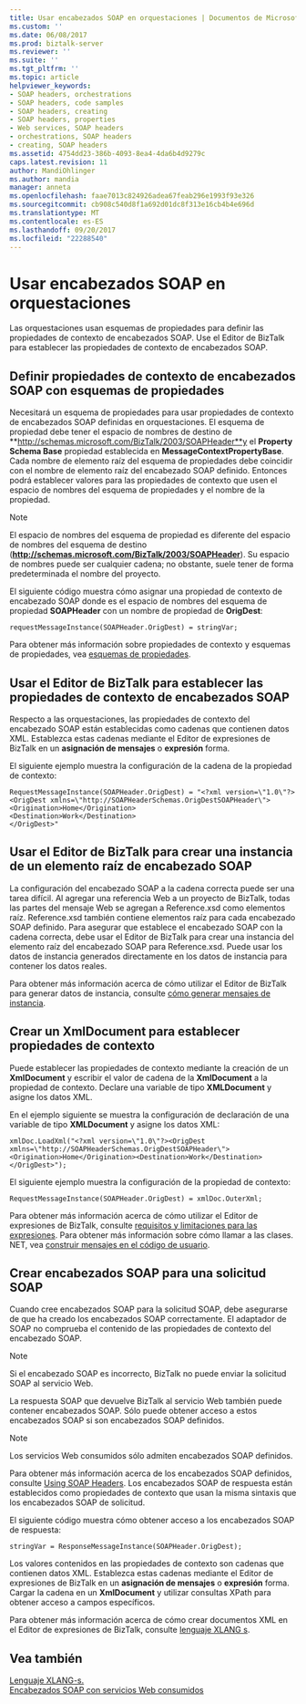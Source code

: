 ```yaml
---
title: Usar encabezados SOAP en orquestaciones | Documentos de Microsoft
ms.custom: ''
ms.date: 06/08/2017
ms.prod: biztalk-server
ms.reviewer: ''
ms.suite: ''
ms.tgt_pltfrm: ''
ms.topic: article
helpviewer_keywords:
- SOAP headers, orchestrations
- SOAP headers, code samples
- SOAP headers, creating
- SOAP headers, properties
- Web services, SOAP headers
- orchestrations, SOAP headers
- creating, SOAP headers
ms.assetid: 4754dd23-386b-4093-8ea4-4da6b4d9279c
caps.latest.revision: 11
author: MandiOhlinger
ms.author: mandia
manager: anneta
ms.openlocfilehash: faae7013c824926adea67feab296e1993f93e326
ms.sourcegitcommit: cb908c540d8f1a692d01dc8f313e16cb4b4e696d
ms.translationtype: MT
ms.contentlocale: es-ES
ms.lasthandoff: 09/20/2017
ms.locfileid: "22288540"
---
```

# <a name="using-soap-headers-in-orchestrations"></a>Usar encabezados SOAP en orquestaciones
Las orquestaciones usan esquemas de propiedades para definir las propiedades de contexto de encabezados SOAP. Use el Editor de BizTalk para establecer las propiedades de contexto de encabezados SOAP.  
  
## <a name="defining-soap-header-context-properties-with-property-schemas"></a>Definir propiedades de contexto de encabezados SOAP con esquemas de propiedades  
 Necesitará un esquema de propiedades para usar propiedades de contexto de encabezados SOAP definidas en orquestaciones. El esquema de propiedad debe tener el espacio de nombres de destino de **http://schemas.microsoft.com/BizTalk/2003/SOAPHeader**y el **Property Schema Base** propiedad establecida en  **MessageContextPropertyBase**. Cada nombre de elemento raíz del esquema de propiedades debe coincidir con el nombre de elemento raíz del encabezado SOAP definido. Entonces podrá establecer valores para las propiedades de contexto que usen el espacio de nombres del esquema de propiedades y el nombre de la propiedad.  
  
> [!NOTE]
>  El espacio de nombres del esquema de propiedad es diferente del espacio de nombres del esquema de destino (**http://schemas.microsoft.com/BizTalk/2003/SOAPHeader**). Su espacio de nombres puede ser cualquier cadena; no obstante, suele tener de forma predeterminada el nombre del proyecto.  
  
 El siguiente código muestra cómo asignar una propiedad de contexto de encabezado SOAP donde es el espacio de nombres del esquema de propiedad **SOAPHeader** con un nombre de propiedad de **OrigDest**:  
  
```  
requestMessageInstance(SOAPHeader.OrigDest) = stringVar;  
```  
  
 Para obtener más información sobre propiedades de contexto y esquemas de propiedades, vea [esquemas de propiedades](../core/property-schemas.md).  
  
## <a name="using-biztalk-editor-to-set-soap-header-context-properties"></a>Usar el Editor de BizTalk para establecer las propiedades de contexto de encabezados SOAP  
 Respecto a las orquestaciones, las propiedades de contexto del encabezado SOAP están establecidas como cadenas que contienen datos XML. Establezca estas cadenas mediante el Editor de expresiones de BizTalk en un **asignación de mensajes** o **expresión** forma.  
  
 El siguiente ejemplo muestra la configuración de la cadena de la propiedad de contexto:  
  
```  
RequestMessageInstance(SOAPHeader.OrigDest) = "<?xml version=\"1.0\"?>  
<OrigDest xmlns=\"http://SOAPHeaderSchemas.OrigDestSOAPHeader\">  
<Origination>Home</Origination>  
<Destination>Work</Destination>  
</OrigDest>"  
```  
  
## <a name="using-biztalk-editor-to-create-an-instance-of-a-soap-header-root-element"></a>Usar el Editor de BizTalk para crear una instancia de un elemento raíz de encabezado SOAP  
 La configuración del encabezado SOAP a la cadena correcta puede ser una tarea difícil. Al agregar una referencia Web a un proyecto de BizTalk, todas las partes del mensaje Web se agregan a Reference.xsd como elementos raíz. Reference.xsd también contiene elementos raíz para cada encabezado SOAP definido. Para asegurar que establece el encabezado SOAP con la cadena correcta, debe usar el Editor de BizTalk para crear una instancia del elemento raíz del encabezado SOAP para Reference.xsd. Puede usar los datos de instancia generados directamente en los datos de instancia para contener los datos reales.  
  
 Para obtener más información acerca de cómo utilizar el Editor de BizTalk para generar datos de instancia, consulte [cómo generar mensajes de instancia](../core/how-to-generate-instance-messages.md).  
  
## <a name="creating-an-xmldocument-to-set-context-properties"></a>Crear un XmlDocument para establecer propiedades de contexto  
 Puede establecer las propiedades de contexto mediante la creación de un **XmlDocument** y escribir el valor de cadena de la **XmlDocument** a la propiedad de contexto. Declare una variable de tipo **XMLDocument** y asigne los datos XML.  
  
 En el ejemplo siguiente se muestra la configuración de declaración de una variable de tipo **XMLDocument** y asigne los datos XML:  
  
```  
xmlDoc.LoadXml("<?xml version=\"1.0\"?><OrigDest xmlns=\"http://SOAPHeaderSchemas.OrigDestSOAPHeader\"><Origination>Home</Origination><Destination>Work</Destination></OrigDest>");  
```  
  
 El siguiente ejemplo muestra la configuración de la propiedad de contexto:  
  
```  
RequestMessageInstance(SOAPHeader.OrigDest) = xmlDoc.OuterXml;  
```  
  
 Para obtener más información acerca de cómo utilizar el Editor de expresiones de BizTalk, consulte [requisitos y limitaciones para las expresiones](../core/requirements-and-limitations-for-expressions.md). Para obtener más información sobre cómo llamar a las clases. NET, vea [construir mensajes en el código de usuario](../core/constructing-messages-in-user-code.md).  
  
## <a name="creating-soap-headers-for-a-soap-request"></a>Crear encabezados SOAP para una solicitud SOAP  
 Cuando cree encabezados SOAP para la solicitud SOAP, debe asegurarse de que ha creado los encabezados SOAP correctamente. El adaptador de SOAP no comprueba el contenido de las propiedades de contexto del encabezado SOAP.  
  
> [!NOTE]
>  Si el encabezado SOAP es incorrecto, BizTalk no puede enviar la solicitud SOAP al servicio Web.  
  
 La respuesta SOAP que devuelve BizTalk al servicio Web también puede contener encabezados SOAP. Sólo puede obtener acceso a estos encabezados SOAP si son encabezados SOAP definidos.  
  
> [!NOTE]
>  Los servicios Web consumidos sólo admiten encabezados SOAP definidos.  
  
 Para obtener más información acerca de los encabezados SOAP definidos, consulte [Using SOAP Headers](../core/using-soap-headers.md). Los encabezados SOAP de respuesta están establecidos como propiedades de contexto que usan la misma sintaxis que los encabezados SOAP de solicitud.  
  
 El siguiente código muestra cómo obtener acceso a los encabezados SOAP de respuesta:  
  
```  
stringVar = ResponseMessageInstance(SOAPHeader.OrigDest);  
```  
  
 Los valores contenidos en las propiedades de contexto son cadenas que contienen datos XML. Establezca estas cadenas mediante el Editor de expresiones de BizTalk en un **asignación de mensajes** o **expresión** forma. Cargar la cadena en un **XmlDocument** y utilizar consultas XPath para obtener acceso a campos específicos.  
  
 Para obtener más información acerca de cómo crear documentos XML en el Editor de expresiones de BizTalk, consulte [lenguaje XLANG s](../core/xlang-s-language.md).  
  
## <a name="see-also"></a>Vea también  
 [Lenguaje XLANG-s.](../core/xlang-s-language.md)   
 [Encabezados SOAP con servicios Web consumidos](../core/soap-headers-with-consumed-web-services.md)
